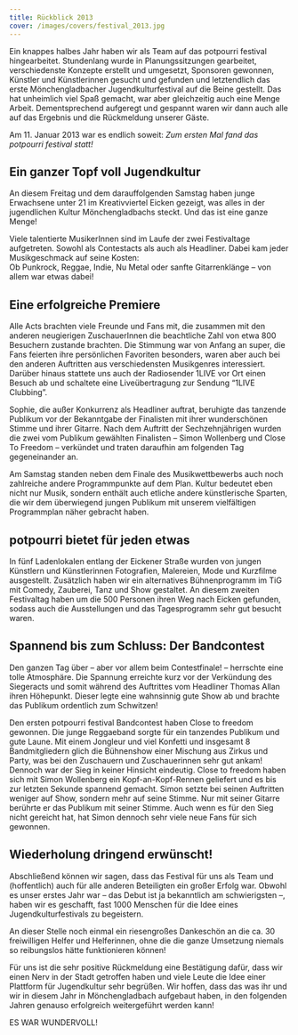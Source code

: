 ```yaml
---
title: Rückblick 2013
cover: /images/covers/festival_2013.jpg
---
```


Ein knappes halbes Jahr haben wir als Team auf das potpourri festival hingearbeitet. Stundenlang wurde in Planungssitzungen gearbeitet, verschiedenste Konzepte erstellt und umgesetzt, Sponsoren gewonnen, Künstler und Künstlerinnen gesucht und gefunden und letztendlich das erste Mönchengladbacher Jugendkulturfestival auf die Beine gestellt. Das hat unheimlich viel Spaß gemacht, war aber gleichzeitig auch eine Menge Arbeit. Dementsprechend aufgeregt und gespannt waren wir dann auch alle auf das Ergebnis und die Rückmeldung unserer Gäste.

Am 11\. Januar 2013 war es endlich soweit: _Zum ersten Mal fand das potpourri festival statt!_

## Ein ganzer Topf voll Jugendkultur

An diesem Freitag und dem darauffolgenden Samstag haben junge Erwachsene unter 21 im Kreativviertel Eicken gezeigt, was alles in der jugendlichen Kultur Mönchengladbachs steckt. Und das ist eine ganze Menge!

Viele talentierte MusikerInnen sind im Laufe der zwei Festivaltage aufgetreten. Sowohl als Contestacts als auch als Headliner. Dabei kam jeder Musikgeschmack auf seine Kosten:  
Ob Punkrock, Reggae, Indie, Nu Metal oder sanfte Gitarrenklänge – von allem war etwas dabei!

## Eine erfolgreiche Premiere

Alle Acts brachten viele Freunde und Fans mit, die zusammen mit den anderen neugierigen ZuschauerInnen die beachtliche Zahl von etwa 800 Besuchern zustande brachten. Die Stimmung war von Anfang an super, die Fans feierten ihre persönlichen Favoriten besonders, waren aber auch bei den anderen Auftritten aus verschiedensten Musikgenres interessiert. Darüber hinaus stattete uns auch der Radiosender 1LIVE vor Ort einen Besuch ab und schaltete eine Liveübertragung zur Sendung “1LIVE Clubbing”.

Sophie, die außer Konkurrenz als Headliner auftrat, beruhigte das tanzende Publikum vor der Bekanntgabe der Finalisten mit ihrer wunderschönen Stimme und ihrer Gitarre. Nach dem Auftritt der Sechzehnjährigen wurden die zwei vom Publikum gewählten Finalisten – Simon Wollenberg und Close To Freedom – verkündet und traten daraufhin am folgenden Tag gegeneinander an.

Am Samstag standen neben dem Finale des Musikwettbewerbs auch noch zahlreiche andere Programmpunkte auf dem Plan. Kultur bedeutet eben nicht nur Musik, sondern enthält auch etliche andere künstlerische Sparten, die wir dem überwiegend jungen Publikum mit unserem vielfältigen Programmplan näher gebracht haben.

## potpourri bietet für jeden etwas

In fünf Ladenlokalen entlang der Eickener Straße wurden von jungen Künstlern und Künstlerinnen Fotografien, Malereien, Mode und Kurzfilme ausgestellt. Zusätzlich haben wir ein alternatives Bühnenprogramm im TiG mit Comedy, Zauberei, Tanz und Show gestaltet. An diesem zweiten Festivaltag haben um die 500 Personen ihren Weg nach Eicken gefunden, sodass auch die Ausstellungen und das Tagesprogramm sehr gut besucht waren.

## **Spannend bis zum Schluss: Der Bandcontest**

Den ganzen Tag über – aber vor allem beim Contestfinale! – herrschte eine tolle Atmosphäre. Die Spannung erreichte kurz vor der Verkündung des Siegeracts und somit während des Auftrittes vom Headliner Thomas Allan ihren Höhepunkt. Dieser legte eine wahnsinnig gute Show ab und brachte das Publikum ordentlich zum Schwitzen!

Den ersten potpourri festival Bandcontest haben Close to freedom gewonnen. Die junge Reggaeband sorgte für ein tanzendes Publikum und gute Laune. Mit einem Jongleur und viel Konfetti und insgesamt 8 Bandmitgliedern glich die Bühnenshow einer Mischung aus Zirkus und Party, was bei den Zuschauern und Zuschauerinnen sehr gut ankam!  
Dennoch war der Sieg in keiner Hinsicht eindeutig. Close to freedom haben sich mit Simon Wollenberg ein Kopf-an-Kopf-Rennen geliefert und es bis zur letzten Sekunde spannend gemacht. Simon setzte bei seinen Auftritten weniger auf Show, sondern mehr auf seine Stimme. Nur mit seiner Gitarre berührte er das Publikum mit seiner Stimme. Auch wenn es für den Sieg nicht gereicht hat, hat Simon dennoch sehr viele neue Fans für sich gewonnen.

## Wiederholung dringend erwünscht!

Abschließend können wir sagen, dass das Festival für uns als Team und (hoffentlich) auch für alle anderen Beteiligten ein großer Erfolg war. Obwohl es unser erstes Jahr war – das Debut ist ja bekanntlich am schwierigsten –, haben wir es geschafft, fast 1000 Menschen für die Idee eines Jugendkulturfestivals zu begeistern.

An dieser Stelle noch einmal ein riesengroßes Dankeschön an die ca. 30 freiwilligen Helfer und Helferinnen, ohne die die ganze Umsetzung niemals so reibungslos hätte funktionieren können!

Für uns ist die sehr positive Rückmeldung eine Bestätigung dafür, dass wir einen Nerv in der Stadt getroffen haben und viele Leute die Idee einer Plattform für Jugendkultur sehr begrüßen. Wir hoffen, dass das was ihr und wir in diesem Jahr in Mönchengladbach aufgebaut haben, in den folgenden Jahren genauso erfolgreich weitergeführt werden kann!

ES WAR WUNDERVOLL!